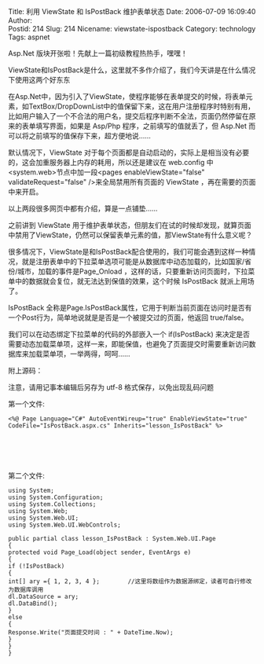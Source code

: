 Title: 利用 ViewState 和 IsPostBack 维护表单状态
Date: 2006-07-09 16:09:40
Author:  
Postid: 214
Slug: 214
Nicename: viewstate-ispostback
Category: technology
Tags: aspnet

Asp.Net 版块开张啦！先献上一篇初级教程热热手，嘿嘿！

ViewState和IsPostBack是什么，这里就不多作介绍了，我们今天讲是在什么情况下使用这两个好东东

在Asp.Net中，因为引入了ViewState，使程序能够在表单提交的时候，将表单元素，如TextBox/DropDownList中的值保留下来，这在用户注册程序时特别有用，比如用户输入了一个不合法的用户名，提交后程序判断不全法，页面仍然停留在原来的表单填写界面，如果是
Asp/Php 程序，之前填写的值就丢了，但 Asp.Net
而可以将之前填写的值保存下来，超方便地说……

默认情况下，ViewState
对于每个页面都是自动启动的，实际上是相当没有必要的，这会加重服务器上内存的耗用，所以还是建议在
web.config 中\<system.web\>节点中加一段\<pages enableViewState="false"
validateRequest="false" /\>来全局禁用所有页面的 ViewState
，再在需要的页面中来开启。

以上两段很多网页中都有介绍，算是一点铺垫……<!--more-->

之前讲到 ViewState
用于维护表单状态，但朋友们在试的时候却发现，就算页面中禁用了ViewState，仍然可以保留表单元素的值，那ViewState有什么意义呢？

很多情况下，ViewState是和IsPostBack配合使用的，我们可能会遇到这样一种情况，就是注册表单中的下拉菜单选项可能是从数据库中动态加载的，比如国家/省份/城市，加载的事件是Page\_Onload
，这样的话，只要重新访问页面时，下拉菜单中的数据就会复位，就无法达到保值的效果，这个时候
IsPostBack 就派上用场了。

IsPostBack
全称是Page.IsPostBack属性，它用于判断当前页面在访问时是否有一个Post行为，简单地说就是是否是一个被提交过的页面，他返回
true/false。

我们可以在动态绑定下拉菜单的代码的外部嵌入一个 if(IsPostBack)
来决定是否需要动态加载菜单项，这样一来，即能保值，也避免了页面提交时需要重新访问数据库来加载菜单项，一举两得，呵呵……

附上源码：

注意，请用记事本编辑后另存为 utf-8 格式保存，以免出现乱码问题

第一个文件:

``` {line="1" lang="html"}
<%@ Page Language="C#" AutoEventWireup="true" EnableViewState="true" CodeFile="IsPostBack.aspx.cs" Inherits="lesson_IsPostBack" %>




         

```

第二个文件:

``` {line="1" lang="java"}
using System;
using System.Configuration;
using System.Collections;
using System.Web;
using System.Web.UI;
using System.Web.UI.WebControls;

public partial class lesson_IsPostBack : System.Web.UI.Page
{
protected void Page_Load(object sender, EventArgs e)
{
if (!IsPostBack)
{
int[] ary ={ 1, 2, 3, 4 };        //这里将数组作为数据源绑定，读者可自行修改为数据库调用
dl.DataSource = ary;
dl.DataBind();
}
else
{
Response.Write("页面提交时间 : " + DateTime.Now);
}
}
}
```
